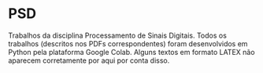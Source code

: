 # PSD
Trabalhos da disciplina Processamento de Sinais Digitais.
Todos os trabalhos (descritos nos PDFs correspondentes) foram desenvolvidos em Python pela plataforma Google Colab. Alguns textos em formato LATEX não aparecem corretamente por aqui por conta disso.
